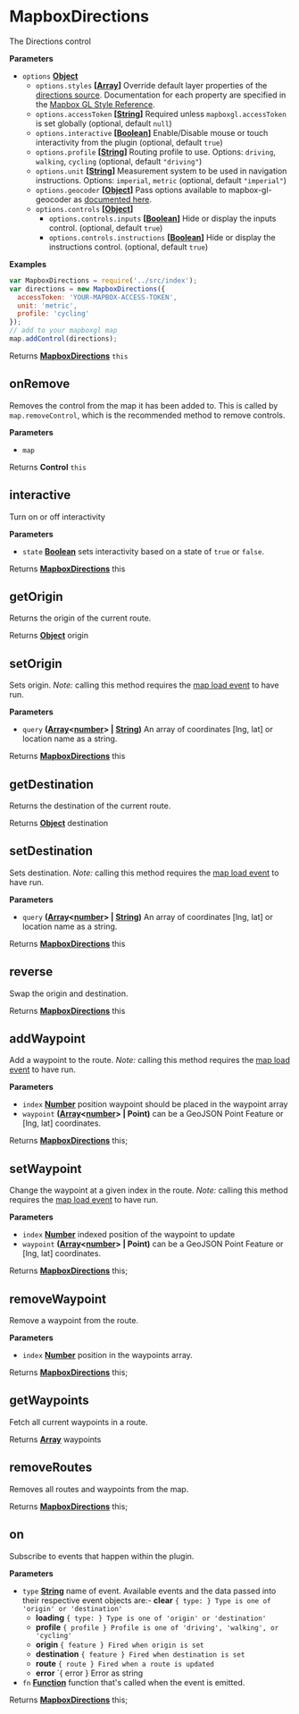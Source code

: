 # MapboxDirections

The Directions control

**Parameters**

-   `options` **[Object](https://developer.mozilla.org/en-US/docs/Web/JavaScript/Reference/Global_Objects/Object)** 
    -   `options.styles` **\[[Array](https://developer.mozilla.org/en-US/docs/Web/JavaScript/Reference/Global_Objects/Array)]** Override default layer properties of the [directions source](https://github.com/mapbox/mapbox-gl-directions/blob/master/src/directions_style.js). Documentation for each property are specified in the [Mapbox GL Style Reference](https://www.mapbox.com/mapbox-gl-style-spec/).
    -   `options.accessToken` **\[[String](https://developer.mozilla.org/en-US/docs/Web/JavaScript/Reference/Global_Objects/String)]** Required unless `mapboxgl.accessToken` is set globally (optional, default `null`)
    -   `options.interactive` **\[[Boolean](https://developer.mozilla.org/en-US/docs/Web/JavaScript/Reference/Global_Objects/Boolean)]** Enable/Disable mouse or touch interactivity from the plugin (optional, default `true`)
    -   `options.profile` **\[[String](https://developer.mozilla.org/en-US/docs/Web/JavaScript/Reference/Global_Objects/String)]** Routing profile to use. Options: `driving`, `walking`, `cycling` (optional, default `"driving"`)
    -   `options.unit` **\[[String](https://developer.mozilla.org/en-US/docs/Web/JavaScript/Reference/Global_Objects/String)]** Measurement system to be used in navigation instructions. Options: `imperial`, `metric` (optional, default `"imperial"`)
    -   `options.geocoder` **\[[Object](https://developer.mozilla.org/en-US/docs/Web/JavaScript/Reference/Global_Objects/Object)]** Pass options available to mapbox-gl-geocoder as [documented here](https://github.com/mapbox/mapbox-gl-geocoder/blob/master/API.md#mapboxglgeocoder).
    -   `options.controls` **\[[Object](https://developer.mozilla.org/en-US/docs/Web/JavaScript/Reference/Global_Objects/Object)]** 
        -   `options.controls.inputs` **\[[Boolean](https://developer.mozilla.org/en-US/docs/Web/JavaScript/Reference/Global_Objects/Boolean)]** Hide or display the inputs control. (optional, default `true`)
        -   `options.controls.instructions` **\[[Boolean](https://developer.mozilla.org/en-US/docs/Web/JavaScript/Reference/Global_Objects/Boolean)]** Hide or display the instructions control. (optional, default `true`)

**Examples**

```javascript
var MapboxDirections = require('../src/index');
var directions = new MapboxDirections({
  accessToken: 'YOUR-MAPBOX-ACCESS-TOKEN',
  unit: 'metric',
  profile: 'cycling'
});
// add to your mapboxgl map
map.addControl(directions);
```

Returns **[MapboxDirections](#mapboxdirections)** `this`

## onRemove

Removes the control from the map it has been added to. This is called by `map.removeControl`,
which is the recommended method to remove controls.

**Parameters**

-   `map`  

Returns **Control** `this`

## interactive

Turn on or off interactivity

**Parameters**

-   `state` **[Boolean](https://developer.mozilla.org/en-US/docs/Web/JavaScript/Reference/Global_Objects/Boolean)** sets interactivity based on a state of `true` or `false`.

Returns **[MapboxDirections](#mapboxdirections)** this

## getOrigin

Returns the origin of the current route.

Returns **[Object](https://developer.mozilla.org/en-US/docs/Web/JavaScript/Reference/Global_Objects/Object)** origin

## setOrigin

Sets origin. _Note:_ calling this method requires the [map load event](https://www.mapbox.com/mapbox-gl-js/api/#Map.load)
to have run.

**Parameters**

-   `query` **([Array](https://developer.mozilla.org/en-US/docs/Web/JavaScript/Reference/Global_Objects/Array)&lt;[number](https://developer.mozilla.org/en-US/docs/Web/JavaScript/Reference/Global_Objects/Number)> | [String](https://developer.mozilla.org/en-US/docs/Web/JavaScript/Reference/Global_Objects/String))** An array of coordinates [lng, lat] or location name as a string.

Returns **[MapboxDirections](#mapboxdirections)** this

## getDestination

Returns the destination of the current route.

Returns **[Object](https://developer.mozilla.org/en-US/docs/Web/JavaScript/Reference/Global_Objects/Object)** destination

## setDestination

Sets destination. _Note:_ calling this method requires the [map load event](https://www.mapbox.com/mapbox-gl-js/api/#Map.load)
to have run.

**Parameters**

-   `query` **([Array](https://developer.mozilla.org/en-US/docs/Web/JavaScript/Reference/Global_Objects/Array)&lt;[number](https://developer.mozilla.org/en-US/docs/Web/JavaScript/Reference/Global_Objects/Number)> | [String](https://developer.mozilla.org/en-US/docs/Web/JavaScript/Reference/Global_Objects/String))** An array of coordinates [lng, lat] or location name as a string.

Returns **[MapboxDirections](#mapboxdirections)** this

## reverse

Swap the origin and destination.

Returns **[MapboxDirections](#mapboxdirections)** this

## addWaypoint

Add a waypoint to the route. _Note:_ calling this method requires the
[map load event](https://www.mapbox.com/mapbox-gl-js/api/#Map.load) to have run.

**Parameters**

-   `index` **[Number](https://developer.mozilla.org/en-US/docs/Web/JavaScript/Reference/Global_Objects/Number)** position waypoint should be placed in the waypoint array
-   `waypoint` **([Array](https://developer.mozilla.org/en-US/docs/Web/JavaScript/Reference/Global_Objects/Array)&lt;[number](https://developer.mozilla.org/en-US/docs/Web/JavaScript/Reference/Global_Objects/Number)> | Point)** can be a GeoJSON Point Feature or [lng, lat] coordinates.

Returns **[MapboxDirections](#mapboxdirections)** this;

## setWaypoint

Change the waypoint at a given index in the route. _Note:_ calling this
method requires the [map load event](https://www.mapbox.com/mapbox-gl-js/api/#Map.load)
to have run.

**Parameters**

-   `index` **[Number](https://developer.mozilla.org/en-US/docs/Web/JavaScript/Reference/Global_Objects/Number)** indexed position of the waypoint to update
-   `waypoint` **([Array](https://developer.mozilla.org/en-US/docs/Web/JavaScript/Reference/Global_Objects/Array)&lt;[number](https://developer.mozilla.org/en-US/docs/Web/JavaScript/Reference/Global_Objects/Number)> | Point)** can be a GeoJSON Point Feature or [lng, lat] coordinates.

Returns **[MapboxDirections](#mapboxdirections)** this;

## removeWaypoint

Remove a waypoint from the route.

**Parameters**

-   `index` **[Number](https://developer.mozilla.org/en-US/docs/Web/JavaScript/Reference/Global_Objects/Number)** position in the waypoints array.

Returns **[MapboxDirections](#mapboxdirections)** this;

## getWaypoints

Fetch all current waypoints in a route.

Returns **[Array](https://developer.mozilla.org/en-US/docs/Web/JavaScript/Reference/Global_Objects/Array)** waypoints

## removeRoutes

Removes all routes and waypoints from the map.

Returns **[MapboxDirections](#mapboxdirections)** this;

## on

Subscribe to events that happen within the plugin.

**Parameters**

-   `type` **[String](https://developer.mozilla.org/en-US/docs/Web/JavaScript/Reference/Global_Objects/String)** name of event. Available events and the data passed into their respective event objects are:-   **clear** `{ type: } Type is one of 'origin' or 'destination'`
    -   **loading** `{ type: } Type is one of 'origin' or 'destination'`
    -   **profile** `{ profile } Profile is one of 'driving', 'walking', or 'cycling'`
    -   **origin** `{ feature } Fired when origin is set`
    -   **destination** `{ feature } Fired when destination is set`
    -   **route** `{ route } Fired when a route is updated`
    -   **error** \`{ error } Error as string
-   `fn` **[Function](https://developer.mozilla.org/en-US/docs/Web/JavaScript/Reference/Statements/function)** function that's called when the event is emitted.

Returns **[MapboxDirections](#mapboxdirections)** this;
